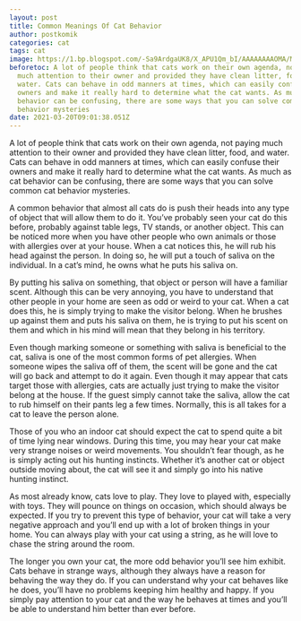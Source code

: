 ```yaml
---
layout: post
title: Common Meanings Of Cat Behavior
author: postkomik
categories: cat
tags: cat
image: https://1.bp.blogspot.com/-Sa9ArdgaUK8/X_APU1Qm_bI/AAAAAAAAOMA/MLROrBEk7vsxlFrLfgL97ryVs-A9LKcFQCLcBGAsYHQ/w320-h195/kucing.jpg
beforetoc: A lot of people think that cats work on their own agenda, not paying
  much attention to their owner and provided they have clean litter, food, and
  water. Cats can behave in odd manners at times, which can easily confuse their
  owners and make it really hard to determine what the cat wants. As much as cat
  behavior can be confusing, there are some ways that you can solve common cat
  behavior mysteries
date: 2021-03-20T09:01:38.051Z
---
```

A lot of people think that cats work on their own agenda, not paying much attention to their owner and provided they have clean litter, food, and water. Cats can behave in odd manners at times, which can easily confuse their owners and make it really hard to determine what the cat wants. As much as cat behavior can be confusing, there are some ways that you can solve common cat behavior mysteries.

A common behavior that almost all cats do is push their heads into any type of object that will allow them to do it. You’ve probably seen your cat do this before, probably against table legs, TV stands, or another object. This can be noticed more when you have other people who own animals or those with allergies over at your house. When a cat notices this, he will rub his head against the person. In doing so, he will put a touch of saliva on the individual. In a cat’s mind, he owns what he puts his saliva on.

By putting his saliva on something, that object or person will have a familiar scent. Although this can be very annoying, you have to understand that other people in your home are seen as odd or weird to your cat. When a cat does this, he is simply trying to make the visitor belong. When he brushes up against them and puts his saliva on them, he is trying to put his scent on them and which in his mind will mean that they belong in his territory.

Even though marking someone or something with saliva is beneficial to the cat, saliva is one of the most common forms of pet allergies. When someone wipes the saliva off of them, the scent will be gone and the cat will go back and attempt to do it again. Even though it may appear that cats target those with allergies, cats are actually just trying to make the visitor belong at the house. If the guest simply cannot take the saliva, allow the cat to rub himself on their pants leg a few times. Normally, this is all takes for a cat to leave the person alone.

Those of you who an indoor cat should expect the cat to spend quite a bit of time lying near windows. During this time, you may hear your cat make very strange noises or weird movements. You shouldn’t fear though, as he is simply acting out his hunting instincts. Whether it’s another cat or object outside moving about, the cat will see it and simply go into his native hunting instinct.

As most already know, cats love to play. They love to played with, especially with toys. They will pounce on things on occasion, which should always be expected. If you try to prevent this type of behavior, your cat will take a very negative approach and you’ll end up with a lot of broken things in your home. You can always play with your cat using a string, as he will love to chase the string around the room.

The longer you own your cat, the more odd behavior you’ll see him exhibit. Cats behave in strange ways, although they always have a reason for behaving the way they do. If you can understand why your cat behaves like he does, you’ll have no problems keeping him healthy and happy. If you simply pay attention to your cat and the way he behaves at times and you’ll be able to understand him better than ever before.